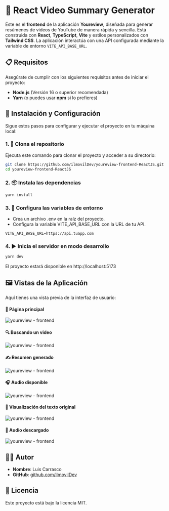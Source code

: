 # 🎥 React Video Summary Generator

Este es el **frontend** de la aplicación **Youreview**, diseñada para generar resúmenes de videos de YouTube de manera rápida y sencilla. Está construida con **React**, **TypeScript**, **Vite** y estilos personalizados con **Tailwind CSS**. La aplicación interactúa con una API configurada mediante la variable de entorno `VITE_API_BASE_URL`.


## 📋 Requisitos

Asegúrate de cumplir con los siguientes requisitos antes de iniciar el proyecto:

- **Node.js** (Versión 16 o superior recomendada)
- **Yarn** (o puedes usar **npm** si lo prefieres)

## 🚀 Instalación y Configuración

Sigue estos pasos para configurar y ejecutar el proyecto en tu máquina local:

### 1. 🔄 Clona el repositorio

Ejecuta este comando para clonar el proyecto y acceder a su directorio:

```bash
git clone https://github.com/ilmovilDev/youreview-frontend-ReactJS.git
cd youreview-frontend-ReactJS
```

### 2. 📦 Instala las dependencias
```bash
yarn install
```

### 3. 🔧 Configura las variables de entorno
- Crea un archivo .env en la raíz del proyecto.
- Configura la variable VITE_API_BASE_URL con la URL de tu API.
```env
VITE_API_BASE_URL=https://api.tuapp.com
```

### 4. ▶️ Inicia el servidor en modo desarrollo
```bash
yarn dev
```

El proyecto estará disponible en http://localhost:5173

## 🖼️ Vistas de la Aplicación

Aquí tienes una vista previa de la interfaz de usuario:

#### 🌟 Página principal
![youreview - frontend](https://res.cloudinary.com/dihhlrchn/image/upload/v1731962166/Youreview/Frontend/tuoh7nk3oq0iuqqv8ski.png)

#### 🔍 Buscando un video
![youreview - frontend](https://res.cloudinary.com/dihhlrchn/image/upload/v1731962166/Youreview/Frontend/wgz67sb0pypkxs5n0lvd.png)

#### ✍️ Resumen generado
![youreview - frontend](https://res.cloudinary.com/dihhlrchn/image/upload/v1731962167/Youreview/Frontend/sijwr6kh3sjzjgifeq3f.png)

#### 🎧 Audio disponible
![youreview - frontend](https://res.cloudinary.com/dihhlrchn/image/upload/v1731962166/Youreview/Frontend/wgdthakiz34u6id2akr8.png)

#### 🎯 Visualización del texto original
![youreview - frontend](https://res.cloudinary.com/dihhlrchn/image/upload/v1731962166/Youreview/Frontend/cvffnxhf5ovd2iexzfup.png)

#### 🎥 Audio descargado
![youreview - frontend](https://res.cloudinary.com/dihhlrchn/image/upload/v1731962166/Youreview/Frontend/qd5rbmumo9v5bcmfbfqc.png)

## 👨‍💻 Autor

- **Nombre**: Luis Carrasco
- **GitHub**: [github.com/ilmovilDev](https://github.com/ilmovilDev)

## 📜 Licencia

Este proyecto está bajo la licencia MIT.
